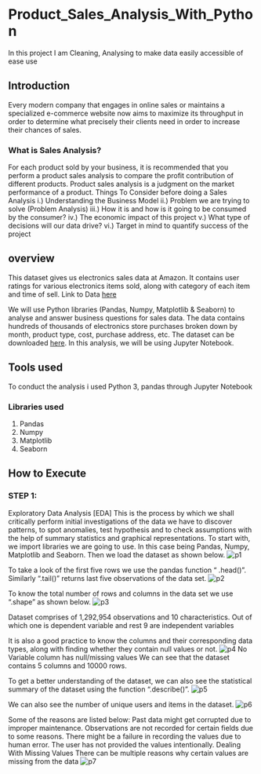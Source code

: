 # Product_Sales_Analysis_With_Python
In this project I am Cleaning, Analysing to make data easily accessible of ease use
## Introduction
Every modern company that engages in online sales or maintains a specialized e-commerce website now aims to maximize its throughput in order to determine what precisely their clients need in order to increase their chances of sales.
### What is Sales Analysis?
For each product sold by your business, it is recommended that you perform a product sales analysis to compare the profit contribution of different products. Product sales analysis is a judgment on the market performance of a product.
Things To Consider before doing a Sales Analysis
i.) Understanding the Business Model
ii.) Problem we are trying to solve (Problem Analysis)
iii.) How it is and how is it going to be consumed by the consumer?
iv.) The economic impact of this project
v.) What type of decisions will our data drive?
vi.) Target in mind to quantify success of the project
## overview
This dataset gives us electronics sales data at Amazon. It contains user ratings for various electronics items sold, along with category of each item and time of sell.
Link to Data [here](https://www.kaggle.com/datasets/edusanketdk/electronics)

We will use Python libraries (Pandas, Numpy, Matplotlib & Seaborn) to analyse and answer business questions for sales data. The data contains hundreds of thousands of electronics store purchases broken down by month, product type, cost, purchase address, etc. The dataset can be downloaded [here](https://www.kaggle.com/datasets/edusanketdk/electronics?select=electronics.csv). In this analysis, we will be using Jupyter Notebook.
## Tools used
To conduct the analysis i used Python 3, pandas through Jupyter Notebook
### Libraries used
1. Pandas
1. Numpy
1. Matplotlib 
1. Seaborn
## How to Execute
### STEP 1:
Exploratory Data Analysis [EDA]
This is the process by which we shall critically perform initial investigations of the data we have to discover patterns, to spot anomalies, test hypothesis and to check assumptions with the help of summary statistics and graphical representations.
To start with, we import libraries we are going to use. In this case being Pandas, Numpy, Matplotlib and Seaborn.
Then we load the dataset as shown below.
![p1](https://github.com/Shruti461/Product_Sales_Analysis_With_Python/assets/142620672/3cace408-d9f8-4fff-ac85-34369186264d)

To take a look of the first five rows we use the pandas function “ .head()”. Similarly “.tail()” returns last five observations of the data set.
![p2](https://github.com/Shruti461/Product_Sales_Analysis_With_Python/assets/142620672/61821aa9-2cd0-41dc-9f06-500aef6fd4ca)

To know the total number of rows and columns in the data set we use “.shape” as shown below.
![p3](https://github.com/Shruti461/Product_Sales_Analysis_With_Python/assets/142620672/a2fc5572-bca6-4a30-87d4-fa35f7dc35e8)

Dataset comprises of 1,292,954 observations and 10 characteristics.
Out of which one is dependent variable and rest 9 are independent variables

It is also a good practice to know the columns and their corresponding data types, along with finding whether they contain null values or not.
![p4](https://github.com/Shruti461/Product_Sales_Analysis_With_Python/assets/142620672/4f1111a4-6a6d-45cb-862d-93cbd21b74e7)
No Variable column has null/missing values
We can see that the dataset contains 5 columns and 10000 rows.

To get a better understanding of the dataset, we can also see the statistical summary of the dataset using the function “.describe()”.
![p5](https://github.com/Shruti461/Product_Sales_Analysis_With_Python/assets/142620672/ed549151-5986-4685-9fc5-905547cdb468)

We can also see the number of unique users and items in the dataset.
![p6](https://github.com/Shruti461/Product_Sales_Analysis_With_Python/assets/142620672/8288394f-a133-43bf-9ddd-4a7aaa565dcf)

Some of the reasons are listed below:
Past data might get corrupted due to improper maintenance.
Observations are not recorded for certain fields due to some reasons. There might be a failure in recording the values due to human error.
The user has not provided the values intentionally.
Dealing With Missing Values
There can be multiple reasons why certain values are missing from the data
![p7](https://github.com/Shruti461/Product_Sales_Analysis_With_Python/assets/142620672/8837d410-f71a-4900-b611-d0ca9edebaca)






